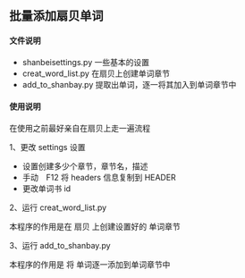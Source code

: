 ## 批量添加扇贝单词

#### 文件说明

- shanbeisettings.py 一些基本的设置
- creat_word_list.py 在扇贝上创建单词章节
- add_to_shanbay.py 提取出单词，逐一将其加入到单词章节中


#### 使用说明

在使用之前最好亲自在扇贝上走一遍流程

1、更改 settings 设置

- 设置创建多少个章节，章节名，描述
- 手动　F12 将 headers 信息复制到 HEADER
- 更改单词书 id


2、运行 creat_word_list.py

本程序的作用是在 扇贝 上创建设置好的 单词章节

3、运行 add_to_shanbay.py

本程序的作用是 将 单词逐一添加到单词章节中



